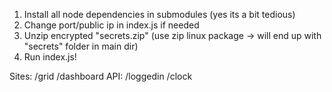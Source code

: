 1. Install all node dependencies in submodules (yes its a bit tedious)
3. Change port/public ip in index.js if needed
4. Unzip encrypted "secrets.zip" (use zip linux package -> will end up with "secrets" folder in main dir)
5. Run index.js!

Sites: /grid /dashboard
API: /loggedin /clock
